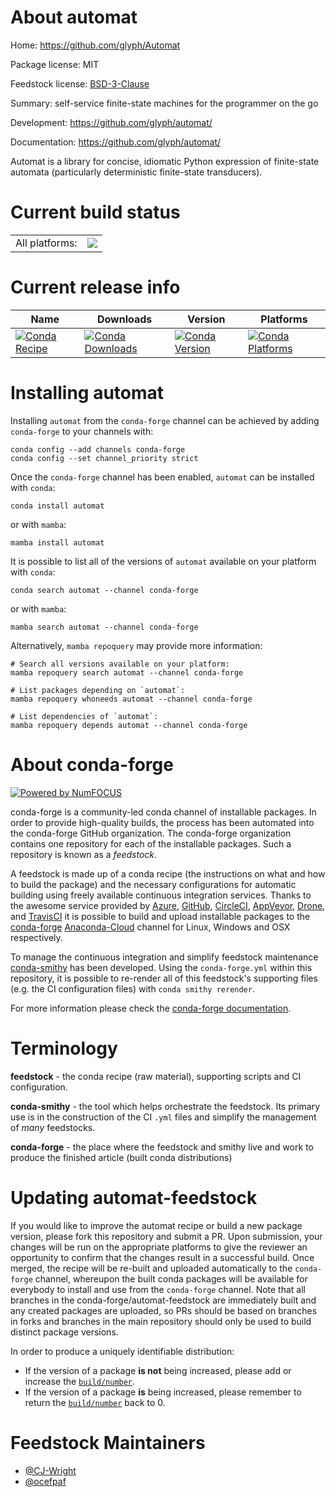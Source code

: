 About automat
=============

Home: https://github.com/glyph/Automat

Package license: MIT

Feedstock license: [BSD-3-Clause](https://github.com/conda-forge/automat-feedstock/blob/main/LICENSE.txt)

Summary: self-service finite-state machines for the programmer on the go

Development: https://github.com/glyph/automat/

Documentation: https://github.com/glyph/automat/

Automat is a library for concise, idiomatic Python expression of
finite-state automata (particularly deterministic finite-state
transducers).


Current build status
====================


<table><tr><td>All platforms:</td>
    <td>
      <a href="https://dev.azure.com/conda-forge/feedstock-builds/_build/latest?definitionId=2753&branchName=main">
        <img src="https://dev.azure.com/conda-forge/feedstock-builds/_apis/build/status/automat-feedstock?branchName=main">
      </a>
    </td>
  </tr>
</table>

Current release info
====================

| Name | Downloads | Version | Platforms |
| --- | --- | --- | --- |
| [![Conda Recipe](https://img.shields.io/badge/recipe-automat-green.svg)](https://anaconda.org/conda-forge/automat) | [![Conda Downloads](https://img.shields.io/conda/dn/conda-forge/automat.svg)](https://anaconda.org/conda-forge/automat) | [![Conda Version](https://img.shields.io/conda/vn/conda-forge/automat.svg)](https://anaconda.org/conda-forge/automat) | [![Conda Platforms](https://img.shields.io/conda/pn/conda-forge/automat.svg)](https://anaconda.org/conda-forge/automat) |

Installing automat
==================

Installing `automat` from the `conda-forge` channel can be achieved by adding `conda-forge` to your channels with:

```
conda config --add channels conda-forge
conda config --set channel_priority strict
```

Once the `conda-forge` channel has been enabled, `automat` can be installed with `conda`:

```
conda install automat
```

or with `mamba`:

```
mamba install automat
```

It is possible to list all of the versions of `automat` available on your platform with `conda`:

```
conda search automat --channel conda-forge
```

or with `mamba`:

```
mamba search automat --channel conda-forge
```

Alternatively, `mamba repoquery` may provide more information:

```
# Search all versions available on your platform:
mamba repoquery search automat --channel conda-forge

# List packages depending on `automat`:
mamba repoquery whoneeds automat --channel conda-forge

# List dependencies of `automat`:
mamba repoquery depends automat --channel conda-forge
```


About conda-forge
=================

[![Powered by
NumFOCUS](https://img.shields.io/badge/powered%20by-NumFOCUS-orange.svg?style=flat&colorA=E1523D&colorB=007D8A)](https://numfocus.org)

conda-forge is a community-led conda channel of installable packages.
In order to provide high-quality builds, the process has been automated into the
conda-forge GitHub organization. The conda-forge organization contains one repository
for each of the installable packages. Such a repository is known as a *feedstock*.

A feedstock is made up of a conda recipe (the instructions on what and how to build
the package) and the necessary configurations for automatic building using freely
available continuous integration services. Thanks to the awesome service provided by
[Azure](https://azure.microsoft.com/en-us/services/devops/), [GitHub](https://github.com/),
[CircleCI](https://circleci.com/), [AppVeyor](https://www.appveyor.com/),
[Drone](https://cloud.drone.io/welcome), and [TravisCI](https://travis-ci.com/)
it is possible to build and upload installable packages to the
[conda-forge](https://anaconda.org/conda-forge) [Anaconda-Cloud](https://anaconda.org/)
channel for Linux, Windows and OSX respectively.

To manage the continuous integration and simplify feedstock maintenance
[conda-smithy](https://github.com/conda-forge/conda-smithy) has been developed.
Using the ``conda-forge.yml`` within this repository, it is possible to re-render all of
this feedstock's supporting files (e.g. the CI configuration files) with ``conda smithy rerender``.

For more information please check the [conda-forge documentation](https://conda-forge.org/docs/).

Terminology
===========

**feedstock** - the conda recipe (raw material), supporting scripts and CI configuration.

**conda-smithy** - the tool which helps orchestrate the feedstock.
                   Its primary use is in the construction of the CI ``.yml`` files
                   and simplify the management of *many* feedstocks.

**conda-forge** - the place where the feedstock and smithy live and work to
                  produce the finished article (built conda distributions)


Updating automat-feedstock
==========================

If you would like to improve the automat recipe or build a new
package version, please fork this repository and submit a PR. Upon submission,
your changes will be run on the appropriate platforms to give the reviewer an
opportunity to confirm that the changes result in a successful build. Once
merged, the recipe will be re-built and uploaded automatically to the
`conda-forge` channel, whereupon the built conda packages will be available for
everybody to install and use from the `conda-forge` channel.
Note that all branches in the conda-forge/automat-feedstock are
immediately built and any created packages are uploaded, so PRs should be based
on branches in forks and branches in the main repository should only be used to
build distinct package versions.

In order to produce a uniquely identifiable distribution:
 * If the version of a package **is not** being increased, please add or increase
   the [``build/number``](https://docs.conda.io/projects/conda-build/en/latest/resources/define-metadata.html#build-number-and-string).
 * If the version of a package **is** being increased, please remember to return
   the [``build/number``](https://docs.conda.io/projects/conda-build/en/latest/resources/define-metadata.html#build-number-and-string)
   back to 0.

Feedstock Maintainers
=====================

* [@CJ-Wright](https://github.com/CJ-Wright/)
* [@ocefpaf](https://github.com/ocefpaf/)

